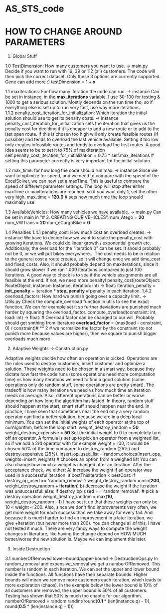 # AS_STS_code

# HOW TO CHANGE AROUND PARAMETERS

1. Global Stuff

1.0 TestDimension: How many customers you want to use. -> main.py
Decide if you want to run with 19, 39 or 112 (all) customers. The code will then pick the correct dataset. Only these
3 options are currently supported. Gene can add more :)
    testDimension = 1 + **x**

1.1 maxIterations: For how many iteration the code can run. -> instance
Can be set in instance, in the **max_iterations** variable. I use 30-100 for testing & 1000 to get a serious solution.
Mostly depends on the run time tho, so if everything else is set up to run very fast, use way more iterations.  
1.1.2 penalty_cost_iteration_for_initialization: Which iteration the initial solution should use to get its penalty costs. -> instance
penalty_cost_iteration_for_initialization sets the iteration that gives us the penalty cost for deciding if it is cheaper to add a 
new route or to add to the last open route.
If this is chosen too high will only create feasible routes (if possible) and tends to overload the last vehicle available.
Setting it too low only creates infeasible routes and tends to overload the first routes.
A good idea seems to be to set it to 75% of maxIteration
    self.penalty_cost_iteration_for_initialization = 0.75 * self.max_iterations  # setting this parameter correctly is very important for the initial solution.

1.2 max_time: for how long the code should run max. -> instance
Since we want to optimize for speed, and we need to compare with the speed of the ExcelSolver, we can now set a maxTime.
This is useful to compare the speed of different parameter settings. The loop will stop after either maxTime or maxIterations
are reached, so if you want only 1, set the other very high.
    max_time = **120.0**  # sets how much time the loop should maximally use

1.3 AvailableVehicles: How many vehicles we have available. -> main.py
Can be set in main in "# 3. CREATING OUR VEHICLES".
    num_Atego = **20**
    num_VWTrans = **20**
    num_eCargoBike = **0**

1.4 Penalties
1.4.1 penalty_cost: How much cost an overload creates. -> instance
We have to decide how we want to scale the penalty_cost with growing iterations. We could do linear growth / exponential
growth etc. Additionally, the overload for the "iteration 0" can be set. It should probably not be 0, or we will put
bikes everywhere...
The cost needs to be in relation to the general cost a route creates, so it will change once we add time_cost and
fixed_costs. Also, it should probably depend on maxIterations, since it should grow slower if we run 1.000 iterations
compared to just 100 iterations. A good way to check is to see if the vehicle assignments are all feasible at the end.
If not, we need more penalty!
    penalty_cost(routeObject: RouteObject, instance: Instance, iteration: int) -> float:
        iteration_penalty = **init_penalty** + iteration * **step_penalty**  # penalty in each iteration.
1.4.2 overload_factors: How hard we punish going over a capacity limit. -> Utils.py
Check the compute_overload function in utils to see the exact function. We can for example set it so further deviations
are punished much harder by squaring the overload_factor.
    compute_overload(constraint: int, load: int) -> float:
        # Overload factor can be changed to our will. Probably should get smthing from literature
        **overload_factor** = (max(load - constraint, 0) / constraint)# ** 2  # we normalize the factor by the constraint (to not punish more because values are higher), then we square to punish bigger overloads much more



2. Adaptive Weights -> Construction.py

Adaptive weights decide how often an operation is picked. Operations are the rules used to destroy customers,
insert customer and optimize a solution. These weights need to be chosen in a smart way, because they dictate how fast
the code runs (some operations need more computation time) vs how many iterations we need to find a good solution
(some operations only do random stuff, some operations are pretty smart). The tradeoff is how many iterations we need vs
how much time an iteration needs on average.
Also, different operations can be better or worse depending on how long the algorithm has lasted. In theory, random 
stuff should happen at the start, smart stuff should happen near the end. In practice, I have seen that sometimes near the 
end only a very random operator can find a better solution, because  we are in a deep local minimum.
You can set the initial weights of each operator at the top of ourAlgorithm, before the loop start:
    weight_destroy_random = **50**
    weight_destroy_expensive = **50**
Set the initial weight to 0 to completely turn off an operator.
A formula is set up to pick an operator from a weighted list, so if we add a 3rd operator with for example weight = 100,
it would be chosen 50% of the time compared to destroy_random (25%) and destroy_expensive (25%).
    insert_op_used_list = random.choices(insert_ops, weights=insert_weights) # chooses an option from a weighed list
You can also change how much a weight is changed after an iteration. After the acceptance check, we either:
A) increase the weight if an operator was used in a successful iteration:
        if costThisIteration < bestCost:
            if destroy_op_used == 'random_removal':
                    weight_destroy_random = min(**200**, weight_destroy_random + **iteration**)
b) decrease the weight if the iteration was unsuccessful:
        else:
            if destroy_op_used == 'random_removal':  # pick a destroy operation
                weight_destroy_random = max(**10**, weight_destroy_random - **1**)
I have set it up that these weights can only be 10 < weight < 200. Also, since we don't find improvements very often,
we get more weight for each success than we take away for every fail.
And because it is much harder to find an improvement in a later iteration, we give +iteration (but never more than 200).
You can change all of this, I have not tested it much. There are very fancy ways to compute the weight changes in
literature, like having the change depend on HOW MUCH better/worse the new solution is. Maybe we can implement this later.


3. Inside Destruction 

3.1 numberOfRemoved lower-bound/upper-bound -> DestructionOps.py
In random_removal and expensive_removal we get a numberOfRemoved. This number is random in each iteration. We can
set the upper and lower bound inside the functions. All functions have their separate bounds. Higher bounds will
mean we remove more customers each iteration, which leads to more exploration (chaos).
In the example below the lower bound is 10% of all customers are removed, the upper bound is 50% of all customers.
Testing has shown that 50% is much too chaotic for our algorithm.
    numberOfRemoved = random.randint(round(**0.1** * (len(instance.q) - 1)), round(**0.5** * (len(instance.q) - 1)))
